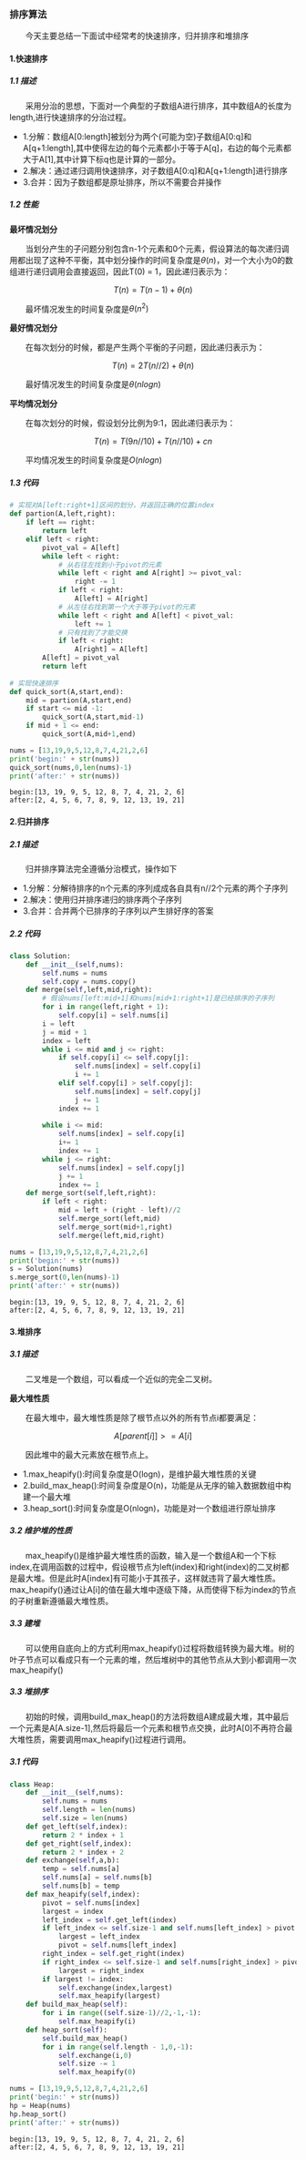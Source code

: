### 排序算法

&emsp;&emsp;今天主要总结一下面试中经常考的快速排序，归并排序和堆排序

#### 1.快速排序
##### 1.1 描述

&emsp;&emsp;采用分治的思想，下面对一个典型的子数组A进行排序，其中数组A的长度为length,进行快速排序的分治过程。

+ 1.分解：数组A[0:length]被划分为两个(可能为空)子数组A[0:q]和A[q+1:length],其中使得左边的每个元素都小于等于A[q]，右边的每个元素都大于A[1],其中计算下标q也是计算的一部分。
+ 2.解决：通过递归调用快速排序，对子数组A[0:q]和A[q+1:length]进行排序
+ 3.合并：因为子数组都是原址排序，所以不需要合并操作

##### 1.2 性能

**最坏情况划分**

&emsp;&emsp;当划分产生的子问题分别包含n-1个元素和0个元素，假设算法的每次递归调用都出现了这种不平衡，其中划分操作的时间复杂度是$\theta(n)$，对一个大小为0的数组进行递归调用会直接返回，因此T(0) = 1，因此递归表示为：

$$T(n) = T(n-1) + \theta(n)$$

&emsp;&emsp;最坏情况发生的时间复杂度是$\theta(n^2)$

**最好情况划分**

&emsp;&emsp;在每次划分的时候，都是产生两个平衡的子问题，因此递归表示为：

$$T(n) = 2T(n//2) + \theta(n)$$

&emsp;&emsp;最好情况发生的时间复杂度是$\theta(nlogn)$

**平均情况划分**

&emsp;&emsp;在每次划分的时候，假设划分比例为9:1，因此递归表示为：

$$T(n) = T(9n//10) + T(n//10) + cn$$

&emsp;&emsp;平均情况发生的时间复杂度是$O(nlogn)$

##### 1.3 代码


```python
# 实现对A[left:right+1]区间的划分，并返回正确的位置index
def partion(A,left,right):
    if left == right:
        return left
    elif left < right:
        pivot_val = A[left]
        while left < right:
            # 从右往左找到小于pivot的元素
            while left < right and A[right] >= pivot_val:
                right -= 1
            if left < right:
                A[left] = A[right]
            # 从左往右找到第一个大于等于pivot的元素
            while left < right and A[left] < pivot_val:
                left += 1
            # 只有找到了才能交换
            if left < right:
                A[right] = A[left]
        A[left] = pivot_val
        return left
    
# 实现快速排序
def quick_sort(A,start,end):
    mid = partion(A,start,end)
    if start <= mid -1:
        quick_sort(A,start,mid-1)
    if mid + 1 <= end:
        quick_sort(A,mid+1,end)
```


```python
nums = [13,19,9,5,12,8,7,4,21,2,6]
print('begin:' + str(nums))
quick_sort(nums,0,len(nums)-1)
print('after:' + str(nums))
```

    begin:[13, 19, 9, 5, 12, 8, 7, 4, 21, 2, 6]
    after:[2, 4, 5, 6, 7, 8, 9, 12, 13, 19, 21]


#### 2.归并排序
##### 2.1 描述

&emsp;&emsp;归并排序算法完全遵循分治模式，操作如下

+ 1.分解：分解待排序的n个元素的序列成成各自具有n//2个元素的两个子序列
+ 2.解决：使用归并排序递归的排序两个子序列
+ 3.合并：合并两个已排序的子序列以产生排好序的答案

##### 2.2 代码


```python
class Solution:
    def __init__(self,nums):
        self.nums = nums
        self.copy = nums.copy()
    def merge(self,left,mid,right):
        # 假设nums[left:mid+1]和nums[mid+1:right+1]是已经排序的子序列
        for i in range(left,right + 1):
            self.copy[i] = self.nums[i]
        i = left
        j = mid + 1
        index = left
        while i <= mid and j <= right:
            if self.copy[i] <= self.copy[j]:
                self.nums[index] = self.copy[i]
                i += 1
            elif self.copy[i] > self.copy[j]:
                self.nums[index] = self.copy[j]
                j += 1
            index += 1
            
        while i <= mid:
            self.nums[index] = self.copy[i]
            i+= 1
            index += 1
        while j <= right:
            self.nums[index] = self.copy[j]
            j += 1
            index += 1
    def merge_sort(self,left,right):
        if left < right:
            mid = left + (right - left)//2
            self.merge_sort(left,mid)
            self.merge_sort(mid+1,right)
            self.merge(left,mid,right)
```


```python
nums = [13,19,9,5,12,8,7,4,21,2,6]
print('begin:' + str(nums))
s = Solution(nums)
s.merge_sort(0,len(nums)-1)
print('after:' + str(nums))
```

    begin:[13, 19, 9, 5, 12, 8, 7, 4, 21, 2, 6]
    after:[2, 4, 5, 6, 7, 8, 9, 12, 13, 19, 21]


#### 3.堆排序
##### 3.1 描述

&emsp;&emsp;二叉堆是一个数组，可以看成一个近似的完全二叉树。

**最大堆性质**

&emsp;&emsp;在最大堆中，最大堆性质是除了根节点以外的所有节点i都要满足：

$$A[parent[i]] >= A[i]$$

&emsp;&emsp;因此堆中的最大元素放在根节点上。

+ 1.max_heapify():时间复杂度是O(logn)，是维护最大堆性质的关键
+ 2.build_max_heap():时间复杂度是O(n)，功能是从无序的输入数据数组中构建一个最大堆
+ 3.heap_sort():时间复杂度是O(nlogn)，功能是对一个数组进行原址排序


##### 3.2 维护堆的性质

&emsp;&emsp;max_heapify()是维护最大堆性质的函数，输入是一个数组A和一个下标index,在调用函数的过程中，假设根节点为left(index)和right(index)的二叉树都是最大堆。但是此时A[index]有可能小于其孩子，这样就违背了最大堆性质。max_heapify()通过让A[i]的值在最大堆中逐级下降，从而使得下标为index的节点的子树重新遵循最大堆性质。

##### 3.3 建堆

&emsp;&emsp;可以使用自底向上的方式利用max_heapify()过程将数组转换为最大堆。树的叶子节点可以看成只有一个元素的堆，然后堆树中的其他节点从大到小都调用一次max_heapify()

##### 3.3 堆排序

&emsp;&emsp;初始的时候，调用build_max_heap()的方法将数组A建成最大堆，其中最后一个元素是A[A.size-1],然后将最后一个元素和根节点交换，此时A[0]不再符合最大堆性质，需要调用max_heapify()过程进行调用。

##### 3.1 代码


```python
class Heap:
    def __init__(self,nums):
        self.nums = nums
        self.length = len(nums)
        self.size = len(nums)
    def get_left(self,index):
        return 2 * index + 1
    def get_right(self,index):
        return 2 * index + 2
    def exchange(self,a,b):
        temp = self.nums[a]
        self.nums[a] = self.nums[b]
        self.nums[b] = temp
    def max_heapify(self,index):
        pivot = self.nums[index]
        largest = index
        left_index = self.get_left(index)
        if left_index <= self.size-1 and self.nums[left_index] > pivot:
            largest = left_index
            pivot = self.nums[left_index]
        right_index = self.get_right(index)
        if right_index <= self.size-1 and self.nums[right_index] > pivot:
            largest = right_index
        if largest != index:
            self.exchange(index,largest)
            self.max_heapify(largest)
    def build_max_heap(self):
        for i in range((self.size-1)//2,-1,-1):
            self.max_heapify(i)
    def heap_sort(self):
        self.build_max_heap()
        for i in range(self.length - 1,0,-1):
            self.exchange(i,0)
            self.size -= 1
            self.max_heapify(0)
```


```python
nums = [13,19,9,5,12,8,7,4,21,2,6]
print('begin:' + str(nums))
hp = Heap(nums)
hp.heap_sort()
print('after:' + str(nums))
```

    begin:[13, 19, 9, 5, 12, 8, 7, 4, 21, 2, 6]
    after:[2, 4, 5, 6, 7, 8, 9, 12, 13, 19, 21]


